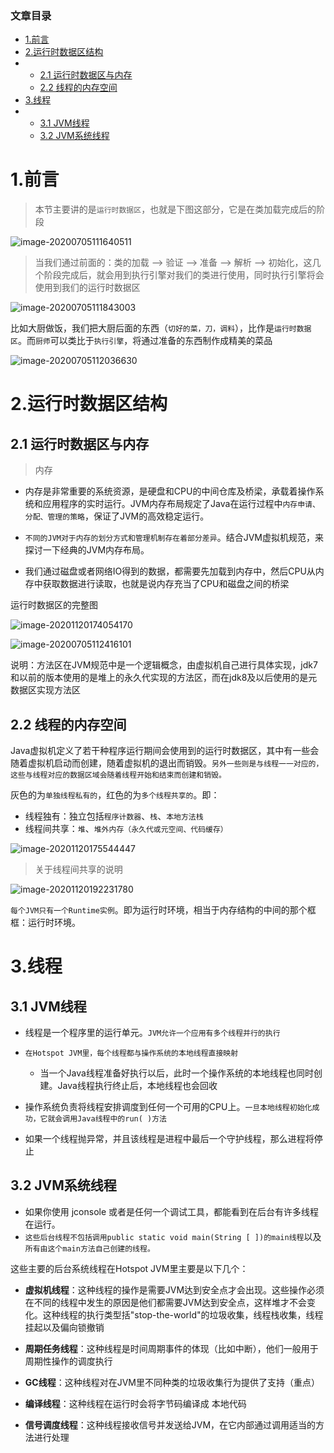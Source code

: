 ### 文章目录

- [1.前言](https://blog.csdn.net/sj15814963053/article/details/109862266#1_7)
- [2.运行时数据区结构](https://blog.csdn.net/sj15814963053/article/details/109862266#2_23)
- - [2.1 运行时数据区与内存](https://blog.csdn.net/sj15814963053/article/details/109862266#21__25)
  - [2.2 线程的内存空间](https://blog.csdn.net/sj15814963053/article/details/109862266#22__45)
- [3.线程](https://blog.csdn.net/sj15814963053/article/details/109862266#3_66)
- - [3.1 JVM线程](https://blog.csdn.net/sj15814963053/article/details/109862266#31_JVM_68)
  - [3.2 JVM系统线程](https://blog.csdn.net/sj15814963053/article/details/109862266#32_JVM_78)

# 1.前言

> 本节主要讲的是`运行时数据区`，也就是下图这部分，它是在类加载完成后的阶段

![image-20200705111640511](https://img-blog.csdnimg.cn/img_convert/f6c83bec90974ab2b54c644e05f869d8.png)

> 当我们通过前面的：类的加载 --> 验证 --> 准备 --> 解析 --> 初始化，这几个阶段完成后，就会用到执行引擎对我们的类进行使用，同时执行引擎将会使用到我们的运行时数据区

![image-20200705111843003](https://img-blog.csdnimg.cn/img_convert/42eab7a6999400aaf897cf0767471adb.png)

比如大厨做饭，我们把大厨后面的东西（`切好的菜，刀，调料`），比作是`运行时数据区`。而`厨师`可以类比于`执行引擎`，将通过准备的东西制作成精美的菜品

![image-20200705112036630](https://img-blog.csdnimg.cn/img_convert/b563b0aba573cc74d7b1e95be328c713.png)

# 2.运行时数据区结构

## 2.1 运行时数据区与内存

> 内存

- 内存是非常重要的系统资源，是硬盘和CPU的中间仓库及桥梁，承载着操作系统和应用程序的实时运行。JVM内存布局规定了Java在运行过程中`内存申请、分配、管理的策略`，保证了JVM的高效稳定运行。

- `不同的JVM对于内存的划分方式和管理机制存在着部分差异`。结合JVM虚拟机规范，来探讨一下经典的JVM内存布局。
- 我们通过磁盘或者网络IO得到的数据，都需要先加载到内存中，然后CPU从内存中获取数据进行读取，也就是说内存充当了CPU和磁盘之间的桥梁

运行时数据区的完整图

![image-20201120174054170](https://gitee.com/xu3619/Javase/raw/master/img/20201120193615.png)

![image-20200705112416101](https://img-blog.csdnimg.cn/img_convert/a2d3568faee058d78b3000e87a6f0c21.png)

说明：方法区在JVM规范中是一个逻辑概念，由虚拟机自己进行具体实现，jdk7和以前的版本使用的是堆上的永久代实现的方法区，而在jdk8及以后使用的是元数据区实现方法区

## 2.2 线程的内存空间

Java虚拟机定义了若干种程序运行期间会使用到的运行时数据区，其中有一些会随着虚拟机启动而创建，随着虚拟机的退出而销毁。`另外一些则是与线程一一对应的，这些与线程对应的数据区域会随着线程开始和结束而创建和销毁。`

灰色的为`单独线程私有的`，红色的为`多个线程共享的`。即：

- 线程独有：独立包括`程序计数器`、`栈`、`本地方法栈`
- 线程间共享：`堆`、`堆外内存（永久代或元空间、代码缓存）`

![image-20201120175544447](https://gitee.com/xu3619/Javase/raw/master/img/20201120175544.png)

> 关于线程间共享的说明

![image-20201120192231780](https://img-blog.csdnimg.cn/img_convert/95f1fef0f8d101df62c2582386b4407f.png)

`每个JVM只有一个Runtime实例`。即为运行时环境，相当于内存结构的中间的那个框框：运行时环境。

# 3.线程

## 3.1 JVM线程

- 线程是一个程序里的运行单元。`JVM允许一个应用有多个线程并行的执行`

- ```
  在Hotspot JVM里，每个线程都与操作系统的本地线程直接映射
  ```

  - 当一个Java线程准备好执行以后，此时一个操作系统的本地线程也同时创建。Java线程执行终止后，本地线程也会回收

- 操作系统负责将线程安排调度到任何一个可用的CPU上。`一旦本地线程初始化成功，它就会调用Java线程中的run( )方法`
- 如果一个线程抛异常，并且该线程是进程中最后一个守护线程，那么进程将停止

## 3.2 JVM系统线程

- 如果你使用 jconsole 或者是任何一个调试工具，都能看到在后台有许多线程在运行。
- `这些后台线程不包括调用public static void main(String [ ])的main线程`以及`所有由这个main方法自己创建的线程。`

这些主要的后台系统线程在Hotspot JVM里主要是以下几个：

- **虚拟机线程**：这种线程的操作是需要JVM达到安全点才会出现。这些操作必须在不同的线程中发生的原因是他们都需要JVM达到安全点，这样堆才不会变化。这种线程的执行类型括"stop-the-world"的垃圾收集，线程栈收集，线程挂起以及偏向锁撤销

- **周期任务线程**：这种线程是时间周期事件的体现（比如中断），他们一般用于周期性操作的调度执行
- **GC线程**：这种线程对在JVM里不同种类的垃圾收集行为提供了支持（重点）

- **编译线程**：这种线程在运行时会将字节码编译成 本地代码
- **信号调度线程**：这种线程接收信号并发送给JVM，在它内部通过调用适当的方法进行处理